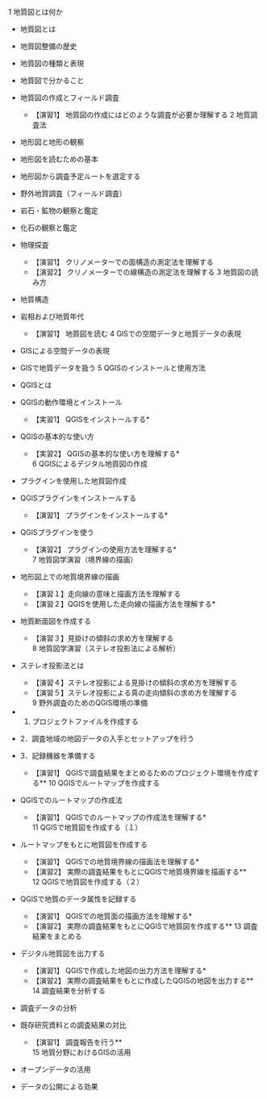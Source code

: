 1 地質図とは何か

* 地質図とは  
* 地質図整備の歴史  
* 地質図の種類と表現  
* 地質図で分かること  
* 地質図の作成とフィールド調査  
    * 【演習1】 地質図の作成にはどのような調査が必要か理解する
2 地質調査法

* 地形図と地形の観察  
* 地形図を読むための基本  
* 地形図から調査予定ルートを選定する  
* 野外地質調査（フィールド調査）  
* 岩石・鉱物の観察と鑑定  
* 化石の観察と鑑定  
* 物理探査  
    * 【演習1】 クリノメーターでの面構造の測定法を理解する  
    * 【演習2】 クリノメーターでの線構造の測定法を理解する
3 地質図の読み方

* 地質構造  
* 岩相および地質年代  
    * 【演習1】 地質図を読む
4 GISでの空間データと地質データの表現

* GISによる空間データの表現  
* GISで地質データを扱う
5 QGISのインストールと使用方法

* QGISとは  
* QGISの動作環境とインストール  
    * 【実習1】 QGISをインストールする*  
* QGISの基本的な使い方  
    * 【実習2】 QGISの基本的な使い方を理解する*  
6 QGISによるデジタル地質図の作成

* プラグインを使用した地質図作成  
* QGISプラグインをインストールする  
    * 【演習1】 プラグインをインストールする*  
* QGISプラグインを使う  
    * 【演習2】 プラグインの使用方法を理解する*  
7 地質図学演習（境界線の描画）

* 地形図上での地質境界線の描画  
    * 【演習１】走向線の意味と描画方法を理解する  
    * 【演習２】QGISを使用した走向線の描画方法を理解する*   
* 地質断面図を作成する  
    * 【演習３】見掛けの傾斜の求め方を理解する  
8 地質図学演習（ステレオ投影法による解析）

* ステレオ投影法とは  
    * 【演習４】ステレオ投影による見掛けの傾斜の求め方を理解する  
    * 【演習５】ステレオ投影による真の走向傾斜の求め方を理解する   
9 野外調査のためのQGIS環境の準備

* 1. プロジェクトファイルを作成する
* 2．調査地域の地図データの入手とセットアップを行う  
* 3．記録機器を準備する  
    * 【演習1】 QGISで調査結果をまとめるためのプロジェクト環境を作成する**
10 QGISでルートマップを作成する

* QGISでのルートマップの作成法  
    * 【演習1】 QGISでのルートマップの作成法を理解する*  
11 QGISで地質図を作成する（１）

* ルートマップをもとに地質図を作成する  
    * 【演習1】 QGISでの地質境界線の描画法を理解する*  
    * 【演習2】 実際の調査結果をもとにQGISで地質境界線を描画する**  
12 QGISで地質図を作成する（２）

* QGISで地質のデータ属性を記録する  
    * 【演習1】 QGISでの地質面の描画方法を理解する*  
    * 【演習2】 実際の調査結果をもとにQGISで地質図を作成する**
13 調査結果をまとめる

* デジタル地質図を出力する  
    * 【演習1】 QGISで作成した地図の出力方法を理解する*  
    * 【演習2】 実際の調査結果をもとに作成したQGISの地図を出力する** 
14 調査結果を分析する

* 調査データの分析  
* 既存研究資料との調査結果の対比  
    * 【演習1】 調査報告を行う**  
15 地質分野におけるGISの活用

* オープンデータの活用  
* データの公開による効果  
